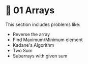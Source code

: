 # 📂 01 Arrays

This section includes problems like:
- Reverse the array
- Find Maximum/Minimum element
- Kadane's Algorithm
- Two Sum
- Subarrays with given sum
